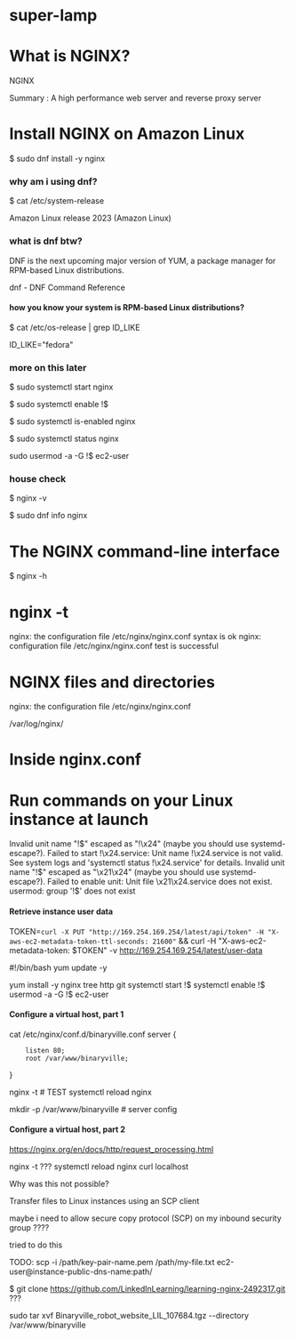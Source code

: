 # super-lamp

# What is NGINX?

NGINX

Summary      : A high performance web server and reverse proxy server


# Install NGINX on Amazon Linux

$ sudo dnf install -y nginx

### why am i using dnf?
$ cat /etc/system-release

Amazon Linux release 2023 (Amazon Linux)

### what is dnf btw?
DNF  is the next upcoming major version of YUM, a package manager for RPM-based Linux distributions.

dnf - DNF Command Reference

#### how you know your system is RPM-based Linux distributions?
$ cat /etc/os-release | grep ID_LIKE

ID_LIKE="fedora"

### more on this later

$ sudo systemctl start nginx

$ sudo systemctl enable !$

$ sudo systemctl is-enabled nginx

$ sudo systemctl status nginx

sudo usermod -a -G !$ ec2-user


### house check

$ nginx -v

$ sudo dnf info nginx




# The NGINX command-line interface

$ nginx -h

# nginx -t
nginx: the configuration file /etc/nginx/nginx.conf syntax is ok
nginx: configuration file /etc/nginx/nginx.conf test is successful

# NGINX files and directories

nginx: the configuration file /etc/nginx/nginx.conf 

/var/log/nginx/


# Inside nginx.conf

# Run commands on your Linux instance at launch

Invalid unit name "!$" escaped as "!\x24" (maybe you should use systemd-escape?).
Failed to start !\x24.service: Unit name !\x24.service is not valid.
See system logs and 'systemctl status !\x24.service' for details.
Invalid unit name "!$" escaped as "\x21\x24" (maybe you should use systemd-escape?).
Failed to enable unit: Unit file \x21\x24.service does not exist.
usermod: group '!$' does not exist



#### Retrieve instance user data
TOKEN=`curl -X PUT "http://169.254.169.254/latest/api/token" -H "X-aws-ec2-metadata-token-ttl-seconds: 21600"` && curl -H "X-aws-ec2-metadata-token: $TOKEN" -v http://169.254.169.254/latest/user-data


#!/bin/bash
yum update -y

yum install -y nginx tree http git
systemctl start !$
systemctl enable !$
usermod -a -G !$  ec2-user





#### Configure a virtual host, part 1

cat /etc/nginx/conf.d/binaryville.conf
server {

        listen 80;
        root /var/www/binaryville;
}

nginx -t # TEST
systemctl reload nginx

mkdir -p /var/www/binaryville # server config 


#### Configure a virtual host, part 2

https://nginx.org/en/docs/http/request_processing.html

nginx -t ???
systemctl reload nginx
curl localhost

Why was this not possible?

Transfer files to Linux instances using an SCP client

maybe i need to allow secure copy protocol (SCP) on my inbound security group ????

tried to do this

TODO:
scp -i /path/key-pair-name.pem /path/my-file.txt ec2-user@instance-public-dns-name:path/

$ git clone https://github.com/LinkedInLearning/learning-nginx-2492317.git ???

sudo tar xvf Binaryville_robot_website_LIL_107684.tgz --directory /var/www/binaryville
